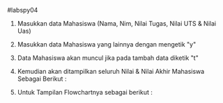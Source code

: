 #labspy04
1. Masukkan data Mahasiswa (Nama, Nim, Nilai Tugas, Nilai UTS & Nilai Uas)
2. Masukkan data Mahasiswa yang lainnya dengan mengetik "y"
3. Data Mahasiswa akan muncul jika pada tambah data diketik "t"
4. Kemudian akan ditampilkan seluruh Nilai & Nilai Akhir Mahasiswa Sebagai Berikut :

5. Untuk Tampilan Flowchartnya sebagai berikut :